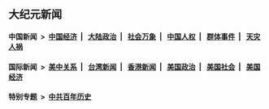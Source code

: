 ## 大纪元新闻

#### 中国新闻 &nbsp;>&nbsp; [中国经济](indexes/ncid283/README.md?10010845) &nbsp;| &nbsp; [大陆政治](indexes/ncid277/README.md?10010845) &nbsp;| &nbsp; [社会万象](indexes/ncid282/README.md?10010845) &nbsp;| &nbsp; [中国人权](indexes/ncid278/README.md?10010845) &nbsp;| &nbsp; [群体事件](indexes/ncid279/README.md?10010845) &nbsp;| &nbsp; [天灾人祸](indexes/ncid280/README.md?10010845)

#### 国际新闻 &nbsp;>&nbsp; [美中关系](indexes/nf1412576/README.md?10010845) &nbsp;| &nbsp; [台湾新闻](indexes/ncid1349361/README.md?10010845) &nbsp;| &nbsp; [香港新闻](indexes/ncid1349362/README.md?10010845) &nbsp;| &nbsp; [美国政治](indexes/ncid1078159/README.md?10010845) &nbsp;| &nbsp; [美国社会](indexes/ncid1078160/README.md?10010845) &nbsp;| &nbsp; [美国经济](indexes/ncid1078158/README.md?10010845)

#### 特别专题 &nbsp;>&nbsp; [中共百年历史](https://github.com/epoch-news/epoch-special/blob/master/README.md?10010845)  
